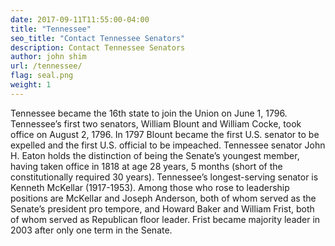 ```yaml
---
date: 2017-09-11T11:55:00-04:00
title: "Tennessee"
seo_title: "Contact Tennessee Senators"
description: Contact Tennessee Senators
author: john shim
url: /tennessee/
flag: seal.png
weight: 1
---
```


Tennessee became the 16th state to join the Union on June 1, 1796. Tennessee’s first two senators, William Blount and William Cocke, took office on August 2, 1796. In 1797 Blount became the first U.S. senator to be expelled and the first U.S. official to be impeached. Tennessee senator John H. Eaton holds the distinction of being the Senate’s youngest member, having taken office in 1818 at age 28 years, 5 months (short of the constitutionally required 30 years). Tennessee’s longest-serving senator is Kenneth McKellar (1917-1953). Among those who rose to leadership positions are McKellar and Joseph Anderson, both of whom served as the Senate’s president pro tempore, and Howard Baker and William Frist, both of whom served as Republican floor leader. Frist became majority leader in 2003 after only one term in the Senate.